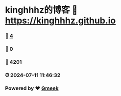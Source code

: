 # kinghhhz的博客 :link: https://kinghhhz.github.io 
### :page_facing_up: [4](https://kinghhhz.github.io/tag.html) 
### :speech_balloon: 0 
### :hibiscus: 4201 
### :alarm_clock: 2024-07-11 11:46:32 
### Powered by :heart: [Gmeek](https://github.com/Meekdai/Gmeek)
